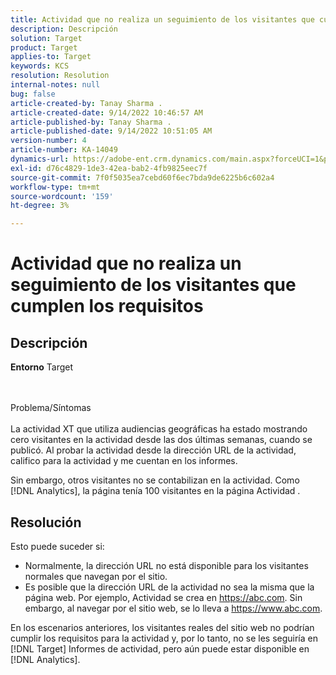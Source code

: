 ```yaml
---
title: Actividad que no realiza un seguimiento de los visitantes que cumplen los requisitos
description: Descripción
solution: Target
product: Target
applies-to: Target
keywords: KCS
resolution: Resolution
internal-notes: null
bug: false
article-created-by: Tanay Sharma .
article-created-date: 9/14/2022 10:46:57 AM
article-published-by: Tanay Sharma .
article-published-date: 9/14/2022 10:51:05 AM
version-number: 4
article-number: KA-14049
dynamics-url: https://adobe-ent.crm.dynamics.com/main.aspx?forceUCI=1&pagetype=entityrecord&etn=knowledgearticle&id=eb27b88a-1a34-ed11-9db1-002248086735
exl-id: d76c4829-1de3-42ea-bab2-4fb9825eec7f
source-git-commit: 7f0f5035ea7cebd60f6ec7bda9de6225b6c602a4
workflow-type: tm+mt
source-wordcount: '159'
ht-degree: 3%

---
```


# Actividad que no realiza un seguimiento de los visitantes que cumplen los requisitos

## Descripción

<b>Entorno</b>
Target


<br><br>Problema/Síntomas<br><br>
La actividad XT que utiliza audiencias geográficas ha estado mostrando cero visitantes en la actividad desde las dos últimas semanas, cuando se publicó. Al probar la actividad desde la dirección URL de la actividad, califico para la actividad y me cuentan en los informes.



Sin embargo, otros visitantes no se contabilizan en la actividad. Como [!DNL Analytics], la página tenía 100 visitantes en la página Actividad .

## Resolución


Esto puede suceder si:

- Normalmente, la dirección URL no está disponible para los visitantes normales que navegan por el sitio.
- Es posible que la dirección URL de la actividad no sea la misma que la página web. Por ejemplo, Actividad se crea en https://abc.com. Sin embargo, al navegar por el sitio web, se lo lleva a https://www.abc.com.


En los escenarios anteriores, los visitantes reales del sitio web no podrían cumplir los requisitos para la actividad y, por lo tanto, no se les seguiría en [!DNL Target] Informes de actividad, pero aún puede estar disponible en [!DNL Analytics].
